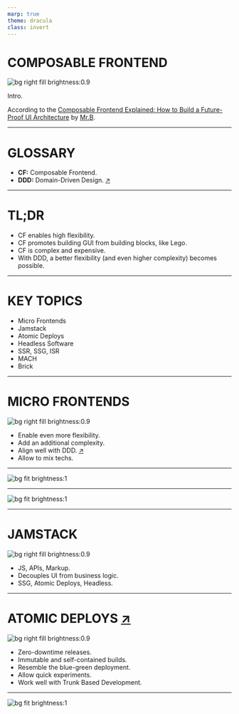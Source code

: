 ```yaml
---
marp: true
theme: dracula
class: invert
---
```


# COMPOSABLE FRONTEND

![bg right fill brightness:0.9](./cover.png)

Intro.

According to the [Composable Frontend Explained: How to Build a Future-Proof UI Architecture](https://balov.dev/blog/composable-frontend-explained-how-to-build-a-future-proof-ui-architecture/) by [Mr.B](https://balov.dev/).

---

# GLOSSARY

- **CF:** Composable Frontend.
- **DDD:** Domain-Driven Design. [↗](https://martinfowler.com/bliki/DomainDrivenDesign.html)

---

# TL;DR

- CF enables high flexibility.
- CF promotes building GUI from building blocks, like Lego.
- CF is complex and expensive.
- With DDD, a better flexibility (and even higher complexity) becomes possible.

---

# KEY TOPICS

- Micro Frontends
- Jamstack
- Atomic Deploys
- Headless Software
- SSR, SSG, ISR
- MACH
- Brick

---

# MICRO FRONTENDS

![bg right fill brightness:0.9](./mf.png)

- Enable even more flexibility.
- Add an additional complexity.
- Align well with DDD. [↗](https://balov.dev/blog/composable-frontend-explained-how-to-build-a-future-proof-ui-architecture/#the-power-of-domain-oriented-teams)
- Allow to mix techs.

---

![bg fit brightness:1](./how-micro-frontends-are-glued--large.webp)

---

![bg fit brightness:1](./how-composable-frontend-bricks-are-glued--large.webp)

---

# JAMSTACK

![bg right fill brightness:0.9](./jamstack.png)

- JS, APIs, Markup.
- Decouples UI from business logic.
- SSG, Atomic Deploys, Headless.

---

# ATOMIC DEPLOYS [↗](https://balov.dev/blog/composable-frontend-explained-how-to-build-a-future-proof-ui-architecture/#atomic-deploys)

![bg right fill brightness:0.9](./atomic-deploys.png)

- Zero-downtime releases.
- Immutable and self-contained builds.
- Resemble the blue-green deployment.
- Allow quick experiments.
- Work well with Trunk Based Development.

---

![bg fit brightness:1](./atomic-deploys--large.webp)
